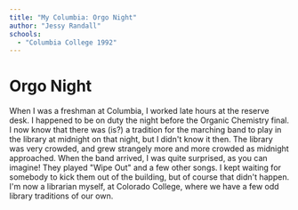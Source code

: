 ```yaml
---
title: "My Columbia: Orgo Night"
author: "Jessy Randall"
schools:
  - "Columbia College 1992"
---
```


# Orgo Night

When I was a freshman at Columbia, I worked late hours at the reserve desk. I happened to be on duty the night before the Organic Chemistry final. I now know that there was (is?) a tradition for the marching band to play in the library at midnight on that night, but I didn't know it then. The library was very crowded, and grew strangely more and more crowded as midnight approached. When the band arrived, I was quite surprised, as you can imagine! They played "Wipe Out" and a few other songs. I kept waiting for somebody to kick them out of the building, but of course that didn't happen. I'm now a librarian myself, at Colorado College, where we have a few odd library traditions of our own.
